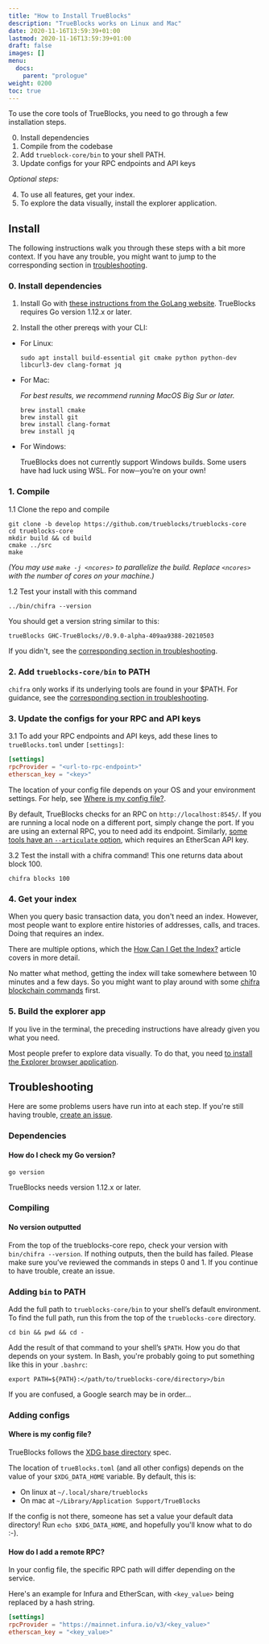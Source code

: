 ```yaml
---
title: "How to Install TrueBlocks"
description: "TrueBlocks works on Linux and Mac"
date: 2020-11-16T13:59:39+01:00
lastmod: 2020-11-16T13:59:39+01:00
draft: false
images: []
menu:
  docs:
    parent: "prologue"
weight: 0200
toc: true
---
```


To use the core tools of TrueBlocks, you need to go through a few installation steps.

0. Install dependencies
1. Compile from the codebase
2. Add `trueblock-core/bin` to your shell PATH.
3. Update configs for your RPC endpoints and API keys

_Optional steps:_

4. To use all features, get your index.
5. To explore the data visually, install the explorer application.

## Install

The following instructions walk you through these steps with a bit more context.
If you have any trouble, you might want to jump to the corresponding section in [troubleshooting](#how-do-i-check-my-go-version).

### 0. Install dependencies

1. Install Go with [these instructions from the GoLang website](https://golang.org/doc/install).
TrueBlocks requires Go version 1.12.x or later.

2. Install the other prereqs with your CLI:

* For Linux:

  ```shell
  sudo apt install build-essential git cmake python python-dev libcurl3-dev clang-format jq
  ```

* For Mac:

  _For best results, we recommend running MacOS Big Sur or later._  

  ```shell
  brew install cmake
  brew install git
  brew install clang-format
  brew install jq
  ```

* For Windows:

  TrueBlocks does not currently support Windows builds.
  Some users have had luck using WSL. For now─you’re on your own!

### 1. Compile

1.1 Clone the repo and compile

```shell
git clone -b develop https://github.com/trueblocks/trueblocks-core
cd trueblocks-core
mkdir build && cd build
cmake ../src
make
```

_(You may use `make -j <ncores>` to parallelize the build. Replace `<ncores>` with the number of cores on your machine.)_

1.2 Test your install with this command

```shell
../bin/chifra --version
```

You should get a version string similar to this:

```shell
trueBlocks GHC-TrueBlocks//0.9.0-alpha-409aa9388-20210503
```

If you didn't, see the [corresponding section in troubleshooting](#no-version-outputted).

### 2. Add `trueblocks-core/bin` to PATH

`chifra` only works if its underlying tools are found in your $PATH.
For guidance, see the [corresponding section in troubleshooting](#adding-bin-to-path).

### 3. Update the configs for your RPC and API keys

3.1 To add your RPC endpoints and API keys, add these lines to `trueBlocks.toml` under `[settings]`:

```toml
[settings]
rpcProvider = "<url-to-rpc-endpoint>"
etherscan_key = "<key>"
```

The location of your config file depends on your OS and your environment
settings.
For help, see [Where is my config file?](#where-is-my-config-file).

By default, TrueBlocks checks for an RPC on `http://localhost:8545/`.
If you are running a local node on a different port, simply change the port.
If you are using an external RPC, you to need add its endpoint.
Similarly, [some tools have an `--articulate` option](/docs/chifra/chaindata/),
which requires an EtherScan API key.

3.2 Test the install with a chifra command! This one returns data about block 100.

```shell
chifra blocks 100
```

### 4. Get your index

When you query basic transaction data, you don't need an index.
However, most people want to explore entire histories of addresses, calls, and traces.
Doing that requires an index.

There are multiple options, which the [How Can I Get the Index?](../how-can-i-get-the-index)
article covers in more detail.

No matter what method, getting the index will take somewhere between 10 minutes and a few days.
So you might want to play around with some [chifra blockchain commands](../../chifra/chaindata) first.

### 5. Build the explorer app

If you live in the terminal, the preceding instructions have already given you what you need.

Most people prefer to explore data visually. To do that, you need
[to install the Explorer browser application](../install-explorer).


## Troubleshooting

Here are some problems users have run into at each step. If you're still having trouble, [create an issue](https://github.com/TrueBlocks/trueblocks-core/issues).

### Dependencies

#### How do I check my Go version?

```shell
go version
```

TrueBlocks needs version 1.12.x or later.

### Compiling

#### No version outputted

From the top of the trueblocks-core repo, check your version with `bin/chifra --version`.
If nothing outputs, then the build has failed.
Please make sure you’ve reviewed the commands in steps 0 and 1.
If you continue to have trouble, create an issue.

### Adding `bin` to PATH

Add the full path to `trueblocks-core/bin` to your shell’s default environment.
To find the full path, run this from the top of the `trueblocks-core` directory.

```shell
cd bin && pwd && cd -
```

Add the result of that command to your shell’s `$PATH`.
How you do that depends on your system.
In Bash, you're probably going to put something like this in your `.bashrc`:

```shell
export PATH=${PATH}:</path/to/trueblocks-core/directory>/bin
```

If you are confused, a Google search may be in order…

### Adding configs

#### Where is my config file?

TrueBlocks follows the [XDG base directory](https://specifications.freedesktop.org/basedir-spec/basedir-spec-latest.html) spec.

The location of `trueBlocks.toml` (and all other configs) depends on the value of your `$XDG_DATA_HOME` variable.
By default, this is:

* On linux at `~/.local/share/trueblocks`
* On mac at `~/Library/Application Support/TrueBlocks`

If the config is not there, someone has set a value your default data directory!
Run `echo $XDG_DATA_HOME`, and hopefully you'll know what to do :-).

#### How do I add a remote RPC?

In your config file, the specific RPC path will differ depending on the service.

Here's an example for Infura and EtherScan, with `<key_value>` being replaced by a hash string.

```toml
[settings]
rpcProvider = "https://mainnet.infura.io/v3/<key_value>"
etherscan_key = "<key_value>"
```

